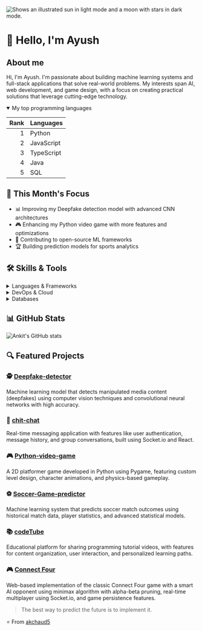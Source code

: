 <picture>
  <source media="(prefers-color-scheme: dark)" srcset="https://user-images.githubusercontent.com/25423296/163456776-7f95b81a-f1ed-45f7-b7ab-8fa810d529fa.png">
  <source media="(prefers-color-scheme: light)" srcset="https://user-images.githubusercontent.com/25423296/163456779-a8556205-d0a5-45e2-ac17-42d089e3c3f8.png">
  <img alt="Shows an illustrated sun in light mode and a moon with stars in dark mode." src="https://user-images.githubusercontent.com/25423296/163456779-a8556205-d0a5-45e2-ac17-42d089e3c3f8.png">
</picture>

# 👋 Hello, I'm Ayush 

## About me

<!-- TO DO: add more details about research interests and machine learning specializations later -->

Hi, I'm Ayush. I'm passionate about building machine learning systems and full-stack applications that solve real-world problems. My interests span AI, web development, and game design, with a focus on creating practical solutions that leverage cutting-edge technology.

<details open>
<summary>My top programming languages</summary>

| Rank | Languages  |
|-----:|------------|
|     1| Python     |
|     2| JavaScript |
|     3| TypeScript |
|     4| Java       |
|     5| SQL        |

</details>

## 🚀 This Month's Focus
- 📊 Improving my Deepfake detection model with advanced CNN architectures
- 🎮 Enhancing my Python video game with more features and optimizations
- 🤝 Contributing to open-source ML frameworks
- 🏆 Building prediction models for sports analytics

## 🛠️ Skills & Tools

<details>
<summary>Languages & Frameworks</summary>

![Python](https://img.shields.io/badge/-Python-3776AB?style=flat-square&logo=python&logoColor=white)
![JavaScript](https://img.shields.io/badge/-JavaScript-F7DF1E?style=flat-square&logo=javascript&logoColor=black)
![TypeScript](https://img.shields.io/badge/-TypeScript-007ACC?style=flat-square&logo=typescript&logoColor=white)
![React](https://img.shields.io/badge/-React-61DAFB?style=flat-square&logo=react&logoColor=black)
![Node.js](https://img.shields.io/badge/-Node.js-339933?style=flat-square&logo=node.js&logoColor=white)
![Express](https://img.shields.io/badge/-Express-000000?style=flat-square&logo=express&logoColor=white)
![TensorFlow](https://img.shields.io/badge/-TensorFlow-FF6F00?style=flat-square&logo=tensorflow&logoColor=white)
![PyTorch](https://img.shields.io/badge/-PyTorch-EE4C2C?style=flat-square&logo=pytorch&logoColor=white)

</details>

<details>
<summary>DevOps & Cloud</summary>

![Docker](https://img.shields.io/badge/-Docker-2496ED?style=flat-square&logo=docker&logoColor=white)
![AWS](https://img.shields.io/badge/-AWS-232F3E?style=flat-square&logo=amazon-aws&logoColor=white)
![GitHub Actions](https://img.shields.io/badge/-GitHub_Actions-2088FF?style=flat-square&logo=github-actions&logoColor=white)
![Heroku](https://img.shields.io/badge/-Heroku-430098?style=flat-square&logo=heroku&logoColor=white)

</details>

<details>
<summary>Databases</summary>

![MongoDB](https://img.shields.io/badge/-MongoDB-47A248?style=flat-square&logo=mongodb&logoColor=white)
![PostgreSQL](https://img.shields.io/badge/-PostgreSQL-336791?style=flat-square&logo=postgresql&logoColor=white)
![MySQL](https://img.shields.io/badge/-MySQL-4479A1?style=flat-square&logo=mysql&logoColor=white)

</details>

## 📊 GitHub Stats
![Ankit's GitHub stats](https://github-readme-stats.vercel.app/api?username=akchaud5&show_icons=true&theme=tokyonight)

## 🔍 Featured Projects

### 🕵️ [Deepfake-detector](https://github.com/akchaud5/Deepfake-detector)
Machine learning model that detects manipulated media content (deepfakes) using computer vision techniques and convolutional neural networks with high accuracy.

### 💬 [chit-chat](https://github.com/akchaud5/chit-chat)
Real-time messaging application with features like user authentication, message history, and group conversations, built using Socket.io and React.

### 🎮 [Python-video-game](https://github.com/akchaud5/Python-video-game)
A 2D platformer game developed in Python using Pygame, featuring custom level design, character animations, and physics-based gameplay.

### ⚽ [Soccer-Game-predictor](https://github.com/akchaud5/Soccer-Game-predictor)
Machine learning system that predicts soccer match outcomes using historical match data, player statistics, and advanced statistical models.

### 📚 [codeTube](https://github.com/akchaud5/codeTube)
Educational platform for sharing programming tutorial videos, with features for content organization, user interaction, and personalized learning paths.

### 🎮 [Connect Four](https://github.com/akchaud5/connect4)
Web-based implementation of the classic Connect Four game with a smart AI opponent using minimax algorithm with alpha-beta pruning, real-time multiplayer using Socket.io, and game persistence features.



> The best way to predict the future is to implement it.

⭐️ From [akchaud5](https://github.com/akchaud5)
